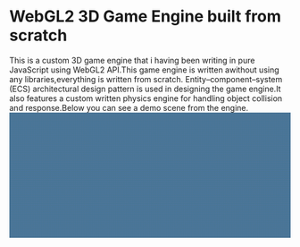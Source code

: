 # WebGL2 3D Game Engine built from scratch
This is a custom 3D game engine that i having been writing in pure JavaScript using WebGL2 API.This game engine is written awithout using any libraries,everything is written from scratch.
Entity–component–system (ECS) architectural design pattern is used in designing the game engine.It also features a custom written physics engine for handling object collision and response.Below you can see a demo scene from the engine.
![Demo scene from game engine](demo.gif)
